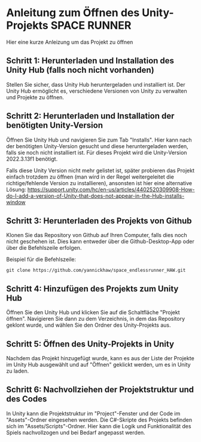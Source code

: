 # Anleitung zum Öffnen des Unity-Projekts SPACE RUNNER

Hier eine kurze Anleizung um das Projekt zu öffnen

## Schritt 1: Herunterladen und Installation des Unity Hub (falls noch nicht vorhanden)

Stellen Sie sicher, dass Unity Hub heruntergeladen und installiert ist. Der Unity Hub ermöglicht es, verschiedene Versionen von Unity zu verwalten und Projekte zu öffnen.

## Schritt 2: Herunterladen und Installation der benötigten Unity-Version

Öffnen Sie Unity Hub und navigieren Sie zum Tab "Installs". Hier kann nach der benötigten Unity-Version gesucht und diese heruntergeladen werden, falls sie noch nicht installiert ist. Für dieses Projekt wird die Unity-Version 2022.3.13f1 benötigt.

Falls diese Unity Version nicht mehr gelistet ist, später probieren das Projekt einfach trotzdem zu öffnen (man wird in der Regel weitergeleitet die richtige/fehlende Version zu installieren), ansonsten ist hier eine alternative Lösung: https://support.unity.com/hc/en-us/articles/4402520309908-How-do-I-add-a-version-of-Unity-that-does-not-appear-in-the-Hub-installs-window


## Schritt 3: Herunterladen des Projekts von Github

Klonen Sie das Repository von Github auf Ihren Computer, falls dies noch nicht geschehen ist. Dies kann entweder über die Github-Desktop-App oder über die Befehlszeile erfolgen.

Beispiel für die Befehlszeile: 

`` git clone https://github.com/yannickhaw/space_endlessrunner_HAW.git ``



## Schritt 4: Hinzufügen des Projekts zum Unity Hub

Öffnen Sie den Unity Hub und klicken Sie auf die Schaltfläche "Projekt öffnen". Navigieren Sie dann zu dem Verzeichnis, in dem das Repository geklont wurde, und wählen Sie den Ordner des Unity-Projekts aus.

## Schritt 5: Öffnen des Unity-Projekts in Unity

Nachdem das Projekt hinzugefügt wurde, kann es aus der Liste der Projekte im Unity Hub ausgewählt und auf "Öffnen" geklickt werden, um es in Unity zu laden.

## Schritt 6: Nachvollziehen der Projektstruktur und des Codes

In Unity kann die Projektstruktur im "Project"-Fenster und der Code im "Assets"-Ordner eingesehen werden. Die C#-Skripte des Projekts befinden sich im "Assets/Scripts"-Ordner. Hier kann die Logik und Funktionalität des Spiels nachvollzogen und bei Bedarf angepasst werden.
